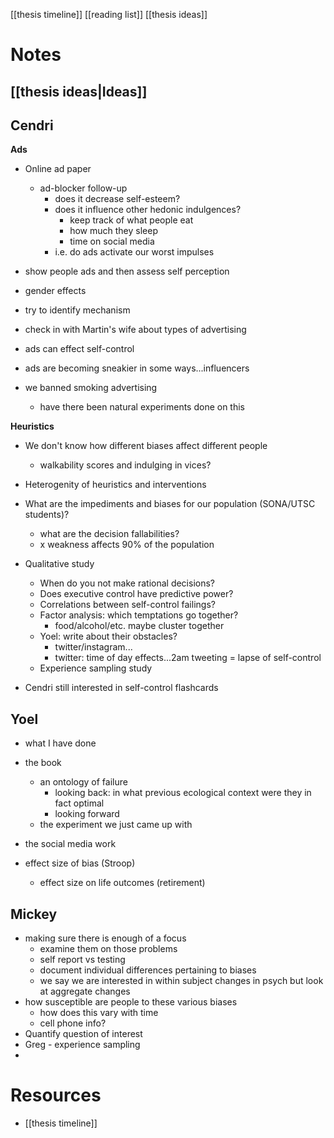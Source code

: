 [[thesis timeline]]
[[reading list]]
[[thesis ideas]]

# Notes

## [[thesis ideas|Ideas]]

## Cendri
**Ads**
- Online ad paper
	- ad-blocker follow-up
		- does it decrease self-esteem?
		- does it influence other hedonic indulgences?
			- keep track of what people eat
			- how much they sleep
			- time on social media
		- i.e. do ads activate our worst impulses

- show people ads and then assess self perception
- gender effects
- try to identify mechanism
- check in with Martin's wife about types of advertising
- ads can effect self-control

- ads are becoming sneakier in some ways...influencers
- we banned smoking advertising
	- have there been natural experiments done on this


**Heuristics**
- We don't know how different biases affect different people
	- walkability scores and indulging in vices?
- Heterogenity of heuristics and interventions
- What are the impediments and biases for our population (SONA/UTSC students)?
	- what are the decision fallabilities? 
	- x weakness affects 90% of the population
- Qualitative study
	- When do you not make rational decisions?
	- Does executive control have predictive power?
	- Correlations between self-control failings?
	- Factor analysis: which temptations go together?
		- food/alcohol/etc. maybe cluster together
	- Yoel: write about their obstacles?
		- twitter/instagram...
		- twitter: time of day effects...2am tweeting = lapse of self-control
	- Experience sampling study

- Cendri still interested in self-control flashcards

## Yoel
- what I have done
- the book 
	- an ontology of failure
		- looking back: in what previous ecological context were they in fact optimal
		- looking forward
	- the experiment we just came up with
- the social media work

- effect size of bias (Stroop)
	- effect size on life outcomes (retirement)

## Mickey
- making sure there is enough of a focus
	- examine them on those problems
	- self report vs testing
	- document individual differences pertaining to biases
	- we say we are interested in within subject changes in psych but look at aggregate changes
- how susceptible are people to these various biases
	- how does this vary with time
	- cell phone info?
- Quantify question of interest
- Greg - experience sampling
- 


# Resources
- [[thesis timeline]]